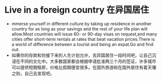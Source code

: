 # Live in a foreign country 在异国居住
* mmerse yourself in different culture by taking up residence in another country for as long as your savings and the rest of your life plan will allow.Most countries will issue 60- or 90-day visas on request,and many cities offer short-term rentals at rates that beat vacation prices.There is a  world of difference between a tourist and being an expat.Go and find out.
* 如果你的存款和你接下来的人生计划允许，去异国居住一段时间吧，让自己沉浸在不同的文化中。大多数国家都会根据申请批准两三个月的签证，许多城市可以提供短期租房，价格比假期便宜很多。在国外旅游和在国外居住有着天壤之别，自己去发现吧。